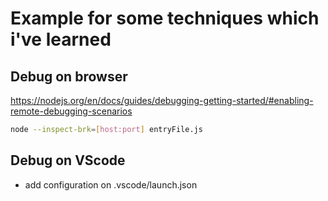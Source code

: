 # Example for some techniques which i've learned

## Debug on browser
https://nodejs.org/en/docs/guides/debugging-getting-started/#enabling-remote-debugging-scenarios
```bash
node --inspect-brk=[host:port] entryFile.js
```

## Debug on VScode
- add configuration on .vscode/launch.json